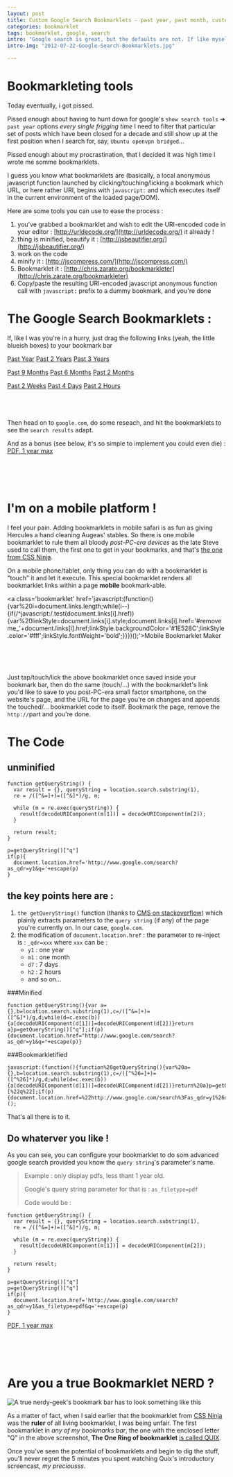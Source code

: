 ```yaml
---
layout: post
title: Custom Google Search Bookmarklets - past year, past month, custom range
categories: bookmarklet
tags: bookmarklet, google, search
intro: "Google search is great, but the defaults are not. If like myself you happen to google every two minutes for some answer to a Tech problem, you most certainly happen to spend like 10 friggin seconds huntig down for the `show search tools` ➔ `past year` option.<br /><br /><strong>Use Case:</strong> use bookmarklets to fix that ! Don't let google candy drive you nuts, dont let google tell you that '1 month' is a better time-based search option than '3 months' !!<br/><br/>Logo stolen from awesome graphic designer James Cook from ToonRefugee : http://toonrefugee.com/toonblog/google-cartoons/google-is-evil"
intro-img: "2012-07-22-Google-Search-Bookmarklets.jpg"

---
```



# Bookmarkleting tools

Today eventually, i got pissed.

Pissed enough about having to hunt down for google's `show search tools`
➔ `past year` options *every single frigging time* I need to filter that
particular set of posts which have been closed for a decade and still
show up at the first position when I search for, say, `Ubuntu openvpn
bridged`...

Pissed enough about my procrastination, that I decided it was high time
I wrote me somme bookmarklets.

I guess you know what bookmarklets are (basically, a local anonymous
javascript function launched by clicking/touching/licking a bookmark
which URL, or here rather URI, begins with `javascript:` and which
executes itself in the current environment of the loaded page/DOM).

Here are some tools you can use to ease the process :

1. you've grabbed a bookmarklet and wish to edit the URI-encoded code in
your editor : [http://urldecode.org/](http://urldecode.org/) it already
!
2. thing is minified, beautify it : [http://jsbeautifier.org/](http://jsbeautifier.org/)
3. work on the code
4. minify it : [http://jscompress.com/](http://jscompress.com/)
5. Bookmarklet it : [http://chris.zarate.org/bookmarkleter](http://chris.zarate.org/bookmarkleter)
6. Copy/paste the resulting URI-encoded javascript anonymous function
call with `javascript:` prefix to a dummy bookmark, and you're done


# The Google Search Bookmarklets :

If, like I was you're in a hurry, just drag the following links (yeah,
the little blueish boxes) to your
bookmark bar



<a class='bookmarklet' href='javascript:(function(){function%20getQueryString(){var%20a={},b=location.search.substring(1),c=/([^%26=]+)=([^%26]*)/g,d;while(d=c.exec(b)){a[decodeURIComponent(d[1])]=decodeURIComponent(d[2])}return%20a}p=getQueryString()[%22q%22];if(p){document.location.href=%22http://www.google.com/search%3Fas_qdr=y1%26q=%22+escape(p)}})();'>Past Year</a>
<a class='bookmarklet' href='javascript:(function(){function%20getQueryString(){var%20a={},b=location.search.substring(1),c=/([^%26=]+)=([^%26]*)/g,d;while(d=c.exec(b)){a[decodeURIComponent(d[1])]=decodeURIComponent(d[2])}return%20a}p=getQueryString()[%22q%22];if(p){document.location.href=%22http://www.google.com/search%3Fas_qdr=y2%26q=%22+escape(p)}})();'>Past 2 Years</a>
<a class='bookmarklet' href='javascript:(function(){function%20getQueryString(){var%20a={},b=location.search.substring(1),c=/([^%26=]+)=([^%26]*)/g,d;while(d=c.exec(b)){a[decodeURIComponent(d[1])]=decodeURIComponent(d[2])}return%20a}p=getQueryString()[%22q%22];if(p){document.location.href=%22http://www.google.com/search%3Fas_qdr=y3%26q=%22+escape(p)}})();'>Past 3 Years</a>


<a class='bookmarklet' href='javascript:(function(){function%20getQueryString(){var%20a={},b=location.search.substring(1),c=/([^%26=]+)=([^%26]*)/g,d;while(d=c.exec(b)){a[decodeURIComponent(d[1])]=decodeURIComponent(d[2])}return%20a}p=getQueryString()[%22q%22];if(p){document.location.href=%22http://www.google.com/search%3Fas_qdr=m9%26q=%22+escape(p)}})();'>Past 9 Months</a>
<a class='bookmarklet' href='javascript:(function(){function%20getQueryString(){var%20a={},b=location.search.substring(1),c=/([^%26=]+)=([^%26]*)/g,d;while(d=c.exec(b)){a[decodeURIComponent(d[1])]=decodeURIComponent(d[2])}return%20a}p=getQueryString()[%22q%22];if(p){document.location.href=%22http://www.google.com/search%3Fas_qdr=m6%26q=%22+escape(p)}})();'>Past 6 Months</a>
<a class='bookmarklet' href='javascript:(function(){function%20getQueryString(){var%20a={},b=location.search.substring(1),c=/([^%26=]+)=([^%26]*)/g,d;while(d=c.exec(b)){a[decodeURIComponent(d[1])]=decodeURIComponent(d[2])}return%20a}p=getQueryString()[%22q%22];if(p){document.location.href=%22http://www.google.com/search%3Fas_qdr=m2%26q=%22+escape(p)}})();'>Past 2 Months</a>

<a class='bookmarklet' href='javascript:(function(){function%20getQueryString(){var%20a={},b=location.search.substring(1),c=/([^%26=]+)=([^%26]*)/g,d;while(d=c.exec(b)){a[decodeURIComponent(d[1])]=decodeURIComponent(d[2])}return%20a}p=getQueryString()[%22q%22];if(p){document.location.href=%22http://www.google.com/search%3Fas_qdr=w2%26q=%22+escape(p)}})();'>Past 2 Weeks</a>
<a class='bookmarklet' href='javascript:(function(){function%20getQueryString(){var%20a={},b=location.search.substring(1),c=/([^%26=]+)=([^%26]*)/g,d;while(d=c.exec(b)){a[decodeURIComponent(d[1])]=decodeURIComponent(d[2])}return%20a}p=getQueryString()[%22q%22];if(p){document.location.href=%22http://www.google.com/search%3Fas_qdr=d4%26q=%22+escape(p)}})();'>Past 4 Days</a>
<a class='bookmarklet' href='javascript:(function(){function%20getQueryString(){var%20a={},b=location.search.substring(1),c=/([^%26=]+)=([^%26]*)/g,d;while(d=c.exec(b)){a[decodeURIComponent(d[1])]=decodeURIComponent(d[2])}return%20a}p=getQueryString()[%22q%22];if(p){document.location.href=%22http://www.google.com/search%3Fas_qdr=h2%26q=%22+escape(p)}})();'>Past 2 Hours</a>
<br/><br/><br/><br/><br/>
Then head on to `google.com`, do some reseach, and hit the bookmarklets
to see the `search results` adapt.

And as a bonus (see below, it's so simple to implement you could even
die) :
<br/>
<a class='bookmarklet' href='javascript:(function(){function%20getQueryString(){var%20a={},b=location.search.substring(1),c=/([^%26=]+)=([^%26]*)/g,d;while(d=c.exec(b)){a[decodeURIComponent(d[1])]=decodeURIComponent(d[2])}return%20a}p=getQueryString()[%22q%22];if(p){document.location.href=%22http://www.google.com/search%3Fas_qdr=y1%26as_filetype=pdf%26q=%22+escape(p)}})();'>PDF, 1 year max</a>
<br/><br/><br/><br/><br/>




# I'm on a mobile platform !

I feel your pain. Adding bookmarklets in mobile safari is as fun as
giving Hercules a hand cleaning Augeas' stables. So there is one mobile
bookmarklet to rule them all bloody *post-PC-era devices* as the late
Steve used to call them, the first one to get in your bookmarks,
and that's [the one from CSS Ninja](http://www.thecssninja.com/javascript/iphone-bookmarklet).

On a mobile phone/tablet, only thing you can do with a bookmarklet is
"touch" it and let it execute. This special bookmarklet renders all
bookmarklet links within a page **mobile** bookmark-able.

<a class='bookmarklet' href='javascript:(function(){var%20i=document.links.length;while(i--){if(/^javascript:/.test(document.links[i].href)){var%20linkStyle=document.links[i].style;document.links[i].href='#removeme_'+document.links[i].href;linkStyle.backgroundColor='#1E528C';linkStyle.color='#fff';linkStyle.fontWeight='bold';}}})();'>Mobile Bookmarklet Maker</a>

<br/><br/><br/>

Just tap/touch/lick the above bookmarklet once saved inside your bookmark bar, then
do the same (touch/...) with the bookmarklet's link you'd like to save
to you post-PC-era small factor smartphone, on the website's page, and
the URL for the page you're on changes and appends the touched/...
bookmarklet code to itself. Bookmark the page, remove the `http://`part
and you're done.

# The Code

## unminified

    function getQueryString() {
      var result = {}, queryString = location.search.substring(1),
      re = /([^&=]+)=([^&]*)/g, m;

      while (m = re.exec(queryString)) {
        result[decodeURIComponent(m[1])] = decodeURIComponent(m[2]);
      }

      return result;
    }

    p=getQueryString()["q"]
    if(p){
      document.location.href='http://www.google.com/search?as_qdr=y1&q='+escape(p)
    }

## the key points here are :

1. `the getQueryString()` function (thanks to [CMS on stackoverflow](http://stackoverflow.com/a/647272/474526)) which plainly extracts parameters to the `query string` (if any) of the page you're currently on. In our case, `google.com`.
2. the modification of `document.location.href` : the parameter to
re-inject is : `_qdr=xxx` where `xxx` can be :
    * `y1` : one year
    * `m1` : one month
    * `d7` : 7 days
    * `h2` : 2 hours
    * and so on...

###Minified

    function getQueryString(){var a={},b=location.search.substring(1),c=/([^&=]+)=([^&]*)/g,d;while(d=c.exec(b)){a[decodeURIComponent(d[1])]=decodeURIComponent(d[2])}return a}p=getQueryString()["q"];if(p){document.location.href="http://www.google.com/search?as_qdr=y1&q="+escape(p)}

###Bookmarkletified

    javascript:(function(){function%20getQueryString(){var%20a={},b=location.search.substring(1),c=/([^%26=]+)=([^%26]*)/g,d;while(d=c.exec(b)){a[decodeURIComponent(d[1])]=decodeURIComponent(d[2])}return%20a}p=getQueryString()[%22q%22];if(p){document.location.href=%22http://www.google.com/search%3Fas_qdr=y1%26q=%22+escape(p)}})();

That's all there is to it.

## Do whaterver you like !

As you can see, you can configure your bookmarklet to do som advanced
google search provided you know the `query string`'s parameter's name.

>Example : only display pdfs, less thant 1 year old.
>
>Google's query string parameter for that is : `as_filetype=pdf`
>
>Code would be :


    function getQueryString() {
      var result = {}, queryString = location.search.substring(1),
      re = /([^&=]+)=([^&]*)/g, m;

      while (m = re.exec(queryString)) {
        result[decodeURIComponent(m[1])] = decodeURIComponent(m[2]);
      }

      return result;
    }

    p=getQueryString()["q"]
    p=getQueryString()["q"]
    if(p){
      document.location.href='http://www.google.com/search?as_qdr=y1&as_filetype=pdf&q='+escape(p)
    }



<a class='bookmarklet' href='javascript:(function(){function%20getQueryString(){var%20a={},b=location.search.substring(1),c=/([^%26=]+)=([^%26]*)/g,d;while(d=c.exec(b)){a[decodeURIComponent(d[1])]=decodeURIComponent(d[2])}return%20a}p=getQueryString()[%22q%22];if(p){document.location.href=%22http://www.google.com/search%3Fas_qdr=y1%26as_filetype=pdf%26q=%22+escape(p)}})();'>PDF, 1 year max</a>
<br/><br/><br/><br/><br/>

# Are you a true Bookmarklet NERD ?



![A true nerdy-geek's bookmark bar has to look something like this](img/covers/2007-07-22-bookmarkbar.png)

As a matter of fact, when I said earlier that the bookmarklet from
 [CSS Ninja](http://www.thecssninja.com/javascript/iphone-bookmarklet)
 was the **ruler** of all living bookmarklet, I was being unfair. The
 first bookmarklet in *any of my bookmarks bar*, the one with the
 enclosed letter "Q" in the above screenshot, **The One Ring of bookmarklet** [is called QUIX](http://www.quixapp.com/).
 
 Once you've seen the potential of bookmarklets and begin to dig the
 stuff, you'll never regret the 5 minutes you spent watching Quix's
 introductory screencast, *my preciousss*.

